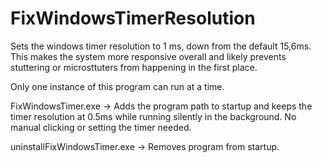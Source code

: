 # FixWindowsTimerResolution
Sets the windows timer resolution to 1 ms, down from the default 15,6ms.
This makes the system more responsive overall and likely prevents stuttering or microsttuters from happening in the first place.

Only one instance of this program can run at a time.

FixWindowsTimer.exe -> Adds the program path to startup and keeps the timer resolution at 0.5ms while running silently in the background. No manual clicking or setting the timer needed.

uninstallFixWindowsTimer.exe -> Removes program from startup.


